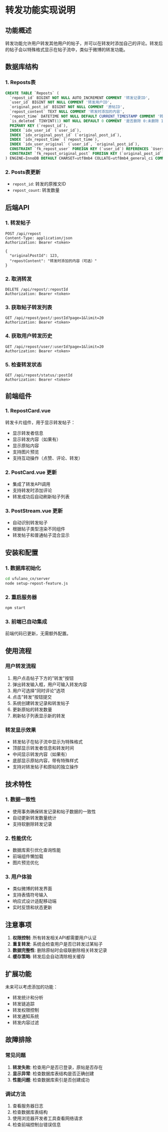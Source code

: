 # 转发功能实现说明

## 功能概述

转发功能允许用户转发其他用户的帖子，并可以在转发时添加自己的评论。转发后的帖子会以特殊格式显示在帖子流中，类似于微博的转发功能。

## 数据库结构

### 1. Reposts表
```sql
CREATE TABLE `Reposts` (
  `repost_id` BIGINT NOT NULL AUTO_INCREMENT COMMENT '转发记录ID',
  `user_id` BIGINT NOT NULL COMMENT '转发用户ID',
  `original_post_id` BIGINT NOT NULL COMMENT '原帖ID',
  `repost_content` TEXT NULL COMMENT '转发时添加的内容',
  `repost_time` DATETIME NOT NULL DEFAULT CURRENT_TIMESTAMP COMMENT '转发时间',
  `is_deleted` TINYINT(1) NOT NULL DEFAULT 0 COMMENT '是否删除 0:未删除 1:已删除',
  PRIMARY KEY (`repost_id`),
  INDEX `idx_user_id` (`user_id`),
  INDEX `idx_original_post_id` (`original_post_id`),
  INDEX `idx_repost_time` (`repost_time`),
  INDEX `idx_user_original` (`user_id`, `original_post_id`),
  CONSTRAINT `fk_repost_user` FOREIGN KEY (`user_id`) REFERENCES `Users` (`user_id`) ON DELETE CASCADE,
  CONSTRAINT `fk_repost_original_post` FOREIGN KEY (`original_post_id`) REFERENCES `Posts` (`post_id`) ON DELETE CASCADE
) ENGINE=InnoDB DEFAULT CHARSET=utf8mb4 COLLATE=utf8mb4_general_ci COMMENT='转发记录表';
```

### 2. Posts表更新
- `repost_id`: 转发的原推文ID
- `repost_count`: 转发数量

## 后端API

### 1. 转发帖子
```http
POST /api/repost
Content-Type: application/json
Authorization: Bearer <token>

{
  "originalPostId": 123,
  "repostContent": "转发时添加的内容（可选）"
}
```

### 2. 取消转发
```http
DELETE /api/repost/:repostId
Authorization: Bearer <token>
```

### 3. 获取帖子转发列表
```http
GET /api/repost/post/:postId?page=1&limit=20
Authorization: Bearer <token>
```

### 4. 获取用户转发历史
```http
GET /api/repost/user/:userId?page=1&limit=20
Authorization: Bearer <token>
```

### 5. 检查转发状态
```http
GET /api/repost/status/:postId
Authorization: Bearer <token>
```

## 前端组件

### 1. RepostCard.vue
转发卡片组件，用于显示转发帖子：
- 显示转发者信息
- 显示转发内容（如果有）
- 显示原帖内容
- 支持图片预览
- 支持互动操作（点赞、评论、转发）

### 2. PostCard.vue 更新
- 集成了转发API调用
- 支持转发时添加评论
- 转发成功后自动刷新帖子列表

### 3. PostStream.vue 更新
- 自动识别转发帖子
- 根据帖子类型渲染不同组件
- 转发帖子和普通帖子混合显示

## 安装和配置

### 1. 数据库初始化
```bash
cd ufulano_cn/server
node setup-repost-feature.js
```

### 2. 重启服务器
```bash
npm start
```

### 3. 前端已自动集成
前端代码已更新，无需额外配置。

## 使用流程

### 用户转发流程
1. 用户点击帖子下方的"转发"按钮
2. 弹出转发输入框，用户可输入转发内容
3. 用户可选择"同时评论"选项
4. 点击"转发"按钮提交
5. 系统创建转发记录和转发帖子
6. 更新原帖的转发数量
7. 刷新帖子列表显示新的转发

### 转发显示效果
- 转发帖子在帖子流中显示为特殊格式
- 顶部显示转发者信息和转发时间
- 中间显示转发内容（如果有）
- 底部显示原帖内容，带有特殊样式
- 支持对转发帖子和原帖的独立操作

## 技术特性

### 1. 数据一致性
- 使用事务确保转发记录和帖子数据的一致性
- 自动更新转发数量统计
- 支持软删除转发记录

### 2. 性能优化
- 数据库索引优化查询性能
- 前端组件懒加载
- 图片预览优化

### 3. 用户体验
- 类似微博的转发界面
- 支持表情符号输入
- 响应式设计适配移动端
- 实时反馈和状态更新

## 注意事项

1. **权限控制**: 所有转发相关API都需要用户认证
2. **重复转发**: 系统会检查用户是否已转发过某帖子
3. **数据完整性**: 删除原帖时会级联删除相关转发记录
4. **缓存策略**: 转发后会自动清除相关缓存

## 扩展功能

未来可以考虑添加的功能：
- 转发统计和分析
- 转发链追踪
- 转发权限控制
- 转发通知系统
- 转发内容过滤

## 故障排除

### 常见问题
1. **转发失败**: 检查用户是否已登录，原帖是否存在
2. **显示异常**: 检查数据库表结构是否正确创建
3. **性能问题**: 检查数据库索引是否创建成功

### 调试方法
1. 查看服务器日志
2. 检查数据库表结构
3. 使用浏览器开发者工具查看网络请求
4. 检查前端控制台错误信息
